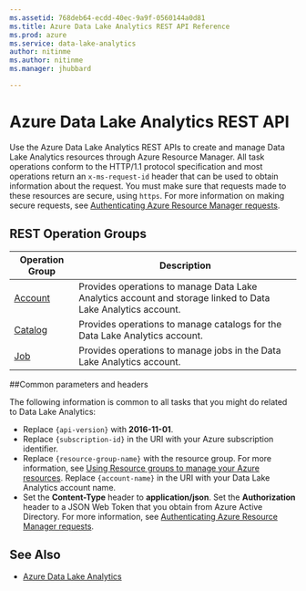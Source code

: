 ```yaml
---
ms.assetid: 768deb64-ecdd-40ec-9a9f-0560144a0d81
ms.title: Azure Data Lake Analytics REST API Reference
ms.prod: azure
ms.service: data-lake-analytics
author: nitinme
ms.author: nitinme
ms.manager: jhubbard

---
```


# Azure Data Lake Analytics REST API

Use the Azure Data Lake Analytics REST APIs to create and manage Data Lake Analytics resources through Azure Resource Manager. All task operations conform to the HTTP/1.1 protocol specification and most operations return an `x-ms-request-id` header that can be used to obtain information about the request. You must make sure that requests made to these resources are secure, using `https`. For more information on making secure requests, see [Authenticating Azure Resource Manager requests](https://msdn.microsoft.com/library/azure/dn790557.aspx).

## REST Operation Groups

| Operation Group | Description |
|-----------------|-------------|
|[Account](~/docs-ref-autogen/datalakeanalytics/Account.json)| Provides operations to manage Data Lake Analytics account and storage linked to Data Lake Analytics account. |
|[Catalog](~/docs-ref-autogen/datalakeanalytics/Catalog.json) | Provides operations to manage catalogs for the Data Lake Analytics account. |
|[Job](~/docs-ref-autogen/datalakeanalytics/Job.json) | Provides operations to manage jobs in the Data Lake Analytics account. |

##Common parameters and headers

The following information is common to all tasks that you might do related to Data Lake Analytics:

* Replace `{api-version}` with **2016-11-01**.
* Replace `{subscription-id}` in the URI with your Azure subscription identifier.
* Replace `{resource-group-name}` with the resource group. For more information, see [Using Resource groups to manage your Azure resources](http://azure.microsoft.com/documentation/articles/azure-preview-portal-using-resource-groups/).
Replace `{account-name}` in the URI with your Data Lake Analytics account name.
* Set the **Content-Type** header to **application/json**.
Set the **Authorization** header to a JSON Web Token that you obtain from Azure Active Directory. For more information, see [Authenticating Azure Resource Manager requests](https://msdn.microsoft.com/library/azure/dn790557.aspx).


## See Also

- [Azure Data Lake Analytics](https://azure.microsoft.com/services/data-lake-analytics/)